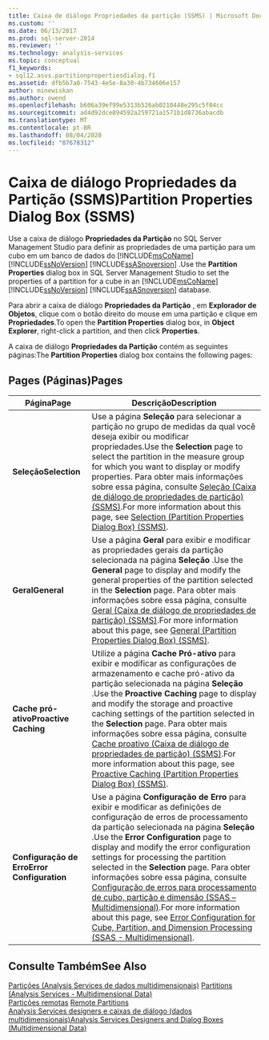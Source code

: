 ```yaml
---
title: Caixa de diálogo Propriedades da partição (SSMS) | Microsoft Docs
ms.custom: ''
ms.date: 06/13/2017
ms.prod: sql-server-2014
ms.reviewer: ''
ms.technology: analysis-services
ms.topic: conceptual
f1_keywords:
- sql12.asvs.partitionpropertiesdialog.f1
ms.assetid: dfb5b7a0-7543-4e5e-8a30-4b734606e157
author: minewiskan
ms.author: owend
ms.openlocfilehash: b606a39ef99e5313b526ab0210448e295c5f04cc
ms.sourcegitcommit: ad4d92dce894592a259721a1571b1d8736abacdb
ms.translationtype: MT
ms.contentlocale: pt-BR
ms.lasthandoff: 08/04/2020
ms.locfileid: "87678312"
---
```

# <a name="partition-properties-dialog-box-ssms"></a><span data-ttu-id="3daa1-102">Caixa de diálogo Propriedades da Partição (SSMS)</span><span class="sxs-lookup"><span data-stu-id="3daa1-102">Partition Properties Dialog Box (SSMS)</span></span>
  <span data-ttu-id="3daa1-103">Use a caixa de diálogo **Propriedades da Partição** no SQL Server Management Studio para definir as propriedades de uma partição para um cubo em um banco de dados do [!INCLUDE[msCoName](../includes/msconame-md.md)] [!INCLUDE[ssNoVersion](../includes/ssnoversion-md.md)] [!INCLUDE[ssASnoversion](../includes/ssasnoversion-md.md)] .</span><span class="sxs-lookup"><span data-stu-id="3daa1-103">Use the **Partition Properties** dialog box in SQL Server Management Studio to set the properties of a partition for a cube in an [!INCLUDE[msCoName](../includes/msconame-md.md)] [!INCLUDE[ssNoVersion](../includes/ssnoversion-md.md)] [!INCLUDE[ssASnoversion](../includes/ssasnoversion-md.md)] database.</span></span>  
  
 <span data-ttu-id="3daa1-104">Para abrir a caixa de diálogo **Propriedades da Partição** , em **Explorador de Objetos**, clique com o botão direito do mouse em uma partição e clique em **Propriedades**.</span><span class="sxs-lookup"><span data-stu-id="3daa1-104">To open the **Partition Properties** dialog box, in **Object Explorer**, right-click a partition, and then click **Properties**.</span></span>  
  
 <span data-ttu-id="3daa1-105">A caixa de diálogo **Propriedades da Partição** contém as seguintes páginas:</span><span class="sxs-lookup"><span data-stu-id="3daa1-105">The **Partition Properties** dialog box contains the following pages:</span></span>  
  
## <a name="pages"></a><span data-ttu-id="3daa1-106">Pages (Páginas)</span><span class="sxs-lookup"><span data-stu-id="3daa1-106">Pages</span></span>  
  
|<span data-ttu-id="3daa1-107">Página</span><span class="sxs-lookup"><span data-stu-id="3daa1-107">Page</span></span>|<span data-ttu-id="3daa1-108">Descrição</span><span class="sxs-lookup"><span data-stu-id="3daa1-108">Description</span></span>|  
|----------|-----------------|  
|<span data-ttu-id="3daa1-109">**Seleção**</span><span class="sxs-lookup"><span data-stu-id="3daa1-109">**Selection**</span></span>|<span data-ttu-id="3daa1-110">Use a página **Seleção** para selecionar a partição no grupo de medidas da qual você deseja exibir ou modificar propriedades.</span><span class="sxs-lookup"><span data-stu-id="3daa1-110">Use the **Selection** page to select the partition in the measure group for which you want to display or modify properties.</span></span> <span data-ttu-id="3daa1-111">Para obter mais informações sobre essa página, consulte [Seleção &#40;Caixa de diálogo de propriedades de partição&#41; &#40;SSMS&#41;](selection-partition-properties-dialog-box-ssms.md).</span><span class="sxs-lookup"><span data-stu-id="3daa1-111">For more information about this page, see [Selection &#40;Partition Properties Dialog Box&#41; &#40;SSMS&#41;](selection-partition-properties-dialog-box-ssms.md).</span></span>|  
|<span data-ttu-id="3daa1-112">**Geral**</span><span class="sxs-lookup"><span data-stu-id="3daa1-112">**General**</span></span>|<span data-ttu-id="3daa1-113">Use a página **Geral** para exibir e modificar as propriedades gerais da partição selecionada na página **Seleção** .</span><span class="sxs-lookup"><span data-stu-id="3daa1-113">Use the **General** page to display and modify the general properties of the partition selected in the **Selection** page.</span></span> <span data-ttu-id="3daa1-114">Para obter mais informações sobre essa página, consulte [Geral &#40;Caixa de diálogo de propriedades de partição&#41; &#40;SSMS&#41;](general-partition-properties-dialog-box-ssms.md).</span><span class="sxs-lookup"><span data-stu-id="3daa1-114">For more information about this page, see [General &#40;Partition Properties Dialog Box&#41; &#40;SSMS&#41;](general-partition-properties-dialog-box-ssms.md).</span></span>|  
|<span data-ttu-id="3daa1-115">**Cache pró-ativo**</span><span class="sxs-lookup"><span data-stu-id="3daa1-115">**Proactive Caching**</span></span>|<span data-ttu-id="3daa1-116">Utilize a página **Cache Pró-ativo** para exibir e modificar as configurações de armazenamento e cache pró-ativo da partição selecionada na página **Seleção** .</span><span class="sxs-lookup"><span data-stu-id="3daa1-116">Use the **Proactive Caching** page to display and modify the storage and proactive caching settings of the partition selected in the **Selection** page.</span></span> <span data-ttu-id="3daa1-117">Para obter mais informações sobre essa página, consulte [Cache proativo &#40;Caixa de diálogo de propriedades de partição&#41; &#40;SSMS&#41;](proactive-caching-partition-properties-dialog-box-ssms.md).</span><span class="sxs-lookup"><span data-stu-id="3daa1-117">For more information about this page, see [Proactive Caching &#40;Partition Properties Dialog Box&#41; &#40;SSMS&#41;](proactive-caching-partition-properties-dialog-box-ssms.md).</span></span>|  
|<span data-ttu-id="3daa1-118">**Configuração de Erro**</span><span class="sxs-lookup"><span data-stu-id="3daa1-118">**Error Configuration**</span></span>|<span data-ttu-id="3daa1-119">Use a página **Configuração de Erro** para exibir e modificar as definições de configuração de erros de processamento da partição selecionada na página **Seleção** .</span><span class="sxs-lookup"><span data-stu-id="3daa1-119">Use the **Error Configuration** page to display and modify the error configuration settings for processing the partition selected in the **Selection** page.</span></span> <span data-ttu-id="3daa1-120">Para obter informações sobre essa página, consulte [Configuração de erros para processamento de cubo, partição e dimensão &#40;SSAS – Multidimensional&#41;](multidimensional-models/error-configuration-for-cube-partition-and-dimension-processing.md).</span><span class="sxs-lookup"><span data-stu-id="3daa1-120">For more information about this page, see [Error Configuration for Cube, Partition, and Dimension Processing &#40;SSAS - Multidimensional&#41;](multidimensional-models/error-configuration-for-cube-partition-and-dimension-processing.md).</span></span>|  
  
## <a name="see-also"></a><span data-ttu-id="3daa1-121">Consulte Também</span><span class="sxs-lookup"><span data-stu-id="3daa1-121">See Also</span></span>  
 <span data-ttu-id="3daa1-122">[Partições &#40;Analysis Services de dados multidimensionais&#41;](multidimensional-models-olap-logical-cube-objects/partitions-analysis-services-multidimensional-data.md) </span><span class="sxs-lookup"><span data-stu-id="3daa1-122">[Partitions &#40;Analysis Services - Multidimensional Data&#41;](multidimensional-models-olap-logical-cube-objects/partitions-analysis-services-multidimensional-data.md) </span></span>  
 <span data-ttu-id="3daa1-123">[Partições remotas](multidimensional-models-olap-logical-cube-objects/partitions-remote-partitions.md) </span><span class="sxs-lookup"><span data-stu-id="3daa1-123">[Remote Partitions](multidimensional-models-olap-logical-cube-objects/partitions-remote-partitions.md) </span></span>  
 [<span data-ttu-id="3daa1-124">Analysis Services designers e caixas de diálogo &#40;dados multidimensionais&#41;</span><span class="sxs-lookup"><span data-stu-id="3daa1-124">Analysis Services Designers and Dialog Boxes &#40;Multidimensional Data&#41;</span></span>](analysis-services-designers-and-dialog-boxes-multidimensional-data.md)  
  
  
